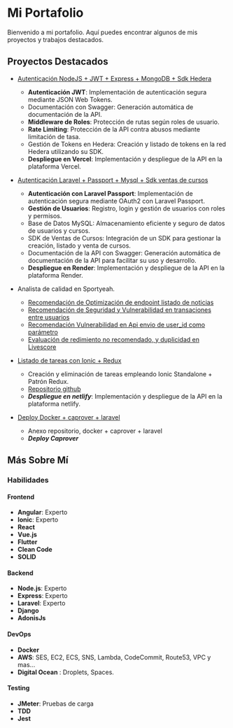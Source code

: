 # Mi Portafolio

Bienvenido a mi portafolio. Aquí puedes encontrar algunos de mis proyectos y trabajos destacados.

## Proyectos Destacados

- [Autenticación NodeJS + JWT + Express + MongoDB + Sdk Hedera](https://vercel-demo-one-plum.vercel.app/api-docs/)
  - **Autenticación JWT**: Implementación de autenticación segura mediante JSON Web Tokens.
  - Documentación con Swagger: Generación automática de documentación de la API.
  - **Middleware de Roles**: Protección de rutas según roles de usuario.
  - **Rate Limiting**: Protección de la API contra abusos mediante limitación de tasa.
  - Gestión de Tokens en Hedera: Creación y listado de tokens en la red Hedera utilizando su SDK.
  - **Despliegue en Vercel**: Implementación y despliegue de la API en la plataforma Vercel.
 
- [Autenticación Laravel + Passport + Mysql + Sdk ventas de cursos](https://api-cursos-hvmk.onrender.com/api/documentation)
  - **Autenticación con Laravel Passport**: Implementación de autenticación segura mediante OAuth2 con Laravel Passport.
  - **Gestión de Usuarios**: Registro, login y gestión de usuarios con roles y permisos.
  - Base de Datos MySQL: Almacenamiento eficiente y seguro de datos de usuarios y cursos.
  - SDK de Ventas de Cursos: Integración de un SDK para gestionar la creación, listado y venta de cursos.
  - Documentación de la API con Swagger: Generación automática de documentación de la API para facilitar su uso y desarrollo.
  - **Despliegue en Render**: Implementación y despliegue de la API en la plataforma Render.

- Analista de calidad en Sportyeah.
  - [Recomendación de Optimización de endpoint listado de noticias](https://drive.google.com/file/d/1uwQx5byb6QhX3RIUGDMos44fCyHsjg3I/view?usp=sharing)
  - [Recomendación de Seguridad y Vulnerabilidad en transaciones entre usuarios](https://drive.google.com/file/d/1HZ2Qhx8r8L84amjMy5HG2ULdZJVV6BBm/view?usp=sharing)
  - [Recomendación Vulnerabilidad en Api envio de user_id como parámetro](https://drive.google.com/file/d/10qv3aMpcpRdcHi0RUslAU4eYXP2vzFQ8/view?usp=sharing)
  - [Evaluación de redimiento no recomendado, y duplicidad en Livescore](https://drive.google.com/file/d/1AS36NqEm_vGyOCcbb65FAMQ4YuiN3YBZ/view?usp=sharing)

- [Listado de tareas con Ionic + Redux](https://todoionic-ngrx.netlify.app/)
  - Creación y eliminación de tareas empleando Ionic Standalone + Patrón Redux.
  - [Repositorio github](https://github.com/houltman/to-do-list-ionic-ngrx-standalone)
  - ***Despliegue en netlify***: Implementación y despliegue de la API en la plataforma netlify.
 
- [Deploy Docker + caprover + laravel](https://github.com/houltman/caprover-laravel.git)
  - Anexo repositorio, docker + caprover + laravel
  - ***Deploy Caprover***

## Más Sobre Mí

### Habilidades

#### Frontend
- **Angular**: Experto
- **Ionic**: Experto
- **React**
- **Vue.js**
- **Flutter**
- **Clean Code**
- **SOLID**

#### Backend
- **Node.js**: Experto
- **Express**: Experto
- **Laravel**: Experto
- **Django**
- **AdonisJs**

#### DevOps
- **Docker**
- **AWS**: SES, EC2, ECS, SNS, Lambda, CodeCommit, Route53, VPC y mas...
- **Digital Ocean** : Droplets, Spaces.

#### Testing
- **JMeter**: Pruebas de carga
- **TDD**
- **Jest**
